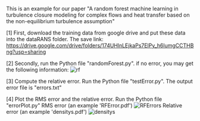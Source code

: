 This is an example for our paper "A random forest machine learning in turbulence closure modeling for complex flows and heat transfer based on the non-equilibrium turbulence assumption"

[1] First, download the training data from google drive and put these data into the dataRANS folder. The save link: https://drive.google.com/drive/folders/174UHlnLEjkaPs7ElPy_h6lumgCCTHBng?usp=sharing

[2] Secondly, run the Python file "randomForest.py". 
    if no error, you may get the following information: 
    ![rf](https://github.com/user-attachments/assets/574075f6-46e4-4dcc-a32a-c66f3a6094b3)
    
[3] Compute the relative error. Run the Python file "testError.py". The output error file is "errors.txt"

[4] Plot the RMS error and the relative error. Run the Python file "errorPlot.py"
    RMS error (an example 'RFError.pdf')
    ![RFErrors](https://github.com/user-attachments/assets/03adc12c-d8dd-4f96-ba12-400e0540310a)
    Relative error (an example 'densitys.pdf')
    ![densitys](https://github.com/user-attachments/assets/4d87e1c1-162b-46f5-bb33-171125a755d4)


